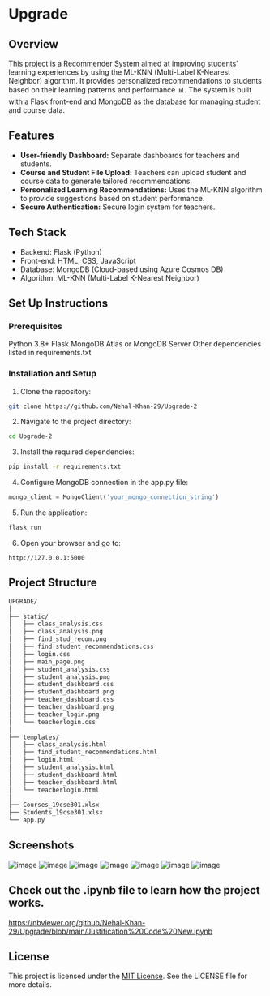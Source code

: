 # Upgrade
## Overview
This project is a Recommender System aimed at improving students' learning experiences by using the ML-KNN (Multi-Label K-Nearest Neighbor) algorithm. It provides personalized recommendations to students based on their learning patterns and performance 📊. The system is built with a Flask front-end and MongoDB as the database for managing student and course data.
## Features
- **User-friendly Dashboard:** Separate dashboards for teachers and students.
- **Course and Student File Upload:** Teachers can upload student and course data to generate tailored recommendations.
- **Personalized Learning Recommendations:** Uses the ML-KNN algorithm to provide suggestions based on student performance.
- **Secure Authentication:** Secure login system for teachers.
## Tech Stack
- Backend: Flask (Python)
- Front-end: HTML, CSS, JavaScript
- Database: MongoDB (Cloud-based using Azure Cosmos DB)
- Algorithm: ML-KNN (Multi-Label K-Nearest Neighbor)
## Set Up Instructions
### Prerequisites
Python 3.8+
Flask
MongoDB Atlas or MongoDB Server
Other dependencies listed in requirements.txt
### Installation and Setup
1. Clone the repository:
```bash
git clone https://github.com/Nehal-Khan-29/Upgrade-2
```
2. Navigate to the project directory:
```bash
cd Upgrade-2
```
3. Install the required dependencies:
```bash
pip install -r requirements.txt
```
4. Configure MongoDB connection in the app.py file:
```python
mongo_client = MongoClient('your_mongo_connection_string')
```
5. Run the application:
```bash
flask run
```
6. Open your browser and go to:
```arduino
http://127.0.0.1:5000
```
## Project Structure
```graphql
UPGRADE/
│
├── static/
│   ├── class_analysis.css
│   ├── class_analysis.png
│   ├── find_stud_recom.png
│   ├── find_student_recommendations.css
│   ├── login.css
│   ├── main_page.png
│   ├── student_analysis.css
│   ├── student_analysis.png
│   ├── student_dashboard.css
│   ├── student_dashboard.png
│   ├── teacher_dashboard.css
│   ├── teacher_dashboard.png
│   ├── teacher_login.png
│   └── teacherlogin.css
│
├── templates/
│   ├── class_analysis.html
│   ├── find_student_recommendations.html
│   ├── login.html
│   ├── student_analysis.html
│   ├── student_dashboard.html
│   ├── teacher_dashboard.html
│   └── teacherlogin.html
│
├── Courses_19cse301.xlsx
├── Students_19cse301.xlsx
└── app.py
```
## Screenshots
![image](https://github.com/user-attachments/assets/834cb77d-bf06-4a78-b022-079165ec6f08)
![image](https://github.com/user-attachments/assets/7c8fb6ad-672c-47ce-9572-527a7353c36d)
![image](https://github.com/user-attachments/assets/b2960843-e7bf-4bfe-b11b-873caad9528e)
![image](https://github.com/user-attachments/assets/f2e62760-afb1-4f27-9d9f-8693a3472109)
![image](https://github.com/user-attachments/assets/13e32b0b-0068-47e4-85ce-2c9915cda563)
![image](https://github.com/user-attachments/assets/7c57430d-230f-460c-9a05-43c818dc3f25)
![image](https://github.com/user-attachments/assets/36f4e78d-b11f-4f81-b163-8e496973c6f2)

## Check out the .ipynb file to learn how the project works.
https://nbviewer.org/github/Nehal-Khan-29/Upgrade/blob/main/Justification%20Code%20New.ipynb

## License
This project is licensed under the [MIT License](LICENSE). See the LICENSE file for more details.

